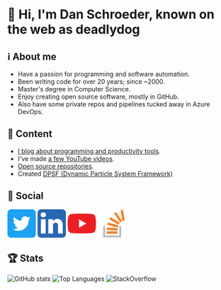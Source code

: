 # 👋 Hi, I'm Dan Schroeder, known on the web as deadlydog

## ℹ About me

- Have a passion for programming and software automation.
- Been writing code for over 20 years; since ~2000.
- Master's degree in Computer Science.
- Enjoy creating open source software, mostly in GitHub.
- Also have some private repos and pipelines tucked away in Azure DevOps.

## 🍨 Content

- [I blog about programming and productivity tools](https://blog.danskingdom.com).
- I've made [a few YouTube videos](https://www.youtube.com/channel/UCcESXeG56v-AZb63CGz1r7Q).
- [Open source repositories](https://github.com/deadlydog?tab=repositories&type=source).
- Created [DPSF (Dynamic Particle System Framework)](http://xnaparticles.com/ProjectsThatUseDPSF.php)

## 💬 Social

[![Twitter](Images/TwitterIcon.png)](https://twitter.com/deadlydog)
[![LinkedIn](Images/LinkedInIcon.png)](https://www.linkedin.com/in/1danielschroeder)
[![YouTube](Images/YouTubeIcon.png)](https://www.youtube.com/channel/UCcESXeG56v-AZb63CGz1r7Q)
[![StackOverflow](Images/StackOverflowIcon.png)](https://stackoverflow.com/users/602585/deadlydog)

## 🏆 Stats

![GitHub stats](https://github-readme-stats.vercel.app/api?username=deadlydog&show_icons=true&theme=tokyonight)
![Top Languages](https://github-readme-stats.vercel.app/api/top-langs/?username=deadlydog&theme=tokyonight)
![StackOverflow](https://stackexchange.com/users/flair/156281.png)
